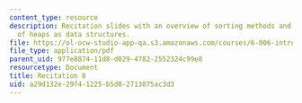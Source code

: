 ```yaml
---
content_type: resource
description: Recitation slides with an overview of sorting methods and discussion
  of heaps as data structures.
file: https://ol-ocw-studio-app-qa.s3.amazonaws.com/courses/6-006-introduction-to-algorithms-spring-2008/a29d132e29f41225b5d02713875ac3d3_recitation08.pdf
file_type: application/pdf
parent_uid: 977e8874-11d8-d029-4782-2552324c99e8
resourcetype: Document
title: Recitation 8
uid: a29d132e-29f4-1225-b5d0-2713875ac3d3
---
```

